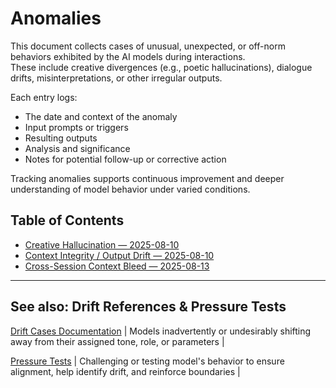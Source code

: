 # Anomalies 

This document collects cases of unusual, unexpected, or off-norm behaviors exhibited by the AI models during interactions.  
These include creative divergences (e.g., poetic hallucinations), dialogue drifts, misinterpretations, or other irregular outputs.

Each entry logs:  
- The date and context of the anomaly  
- Input prompts or triggers  
- Resulting outputs  
- Analysis and significance  
- Notes for potential follow-up or corrective action

Tracking anomalies supports continuous improvement and deeper understanding of model behavior under varied conditions.

## Table of Contents

- [Creative Hallucination — 2025-08-10](creative_hallucination.md)  
- [Context Integrity / Output Drift — 2025-08-10](context_integrity.md)  
- [Cross-Session Context Bleed — 2025-08-13](context_integrity.md#cross-session-context-bleed)

---

## See also: Drift References & Pressure Tests

[Drift Cases Documentation](https://github.com/patriciaschaffer/agent-architect/blob/main/drift_detection.md) | Models inadvertently or undesirably shifting away from their assigned tone, role, or parameters |

[Pressure Tests](https://github.com/patriciaschaffer/agent-architect/blob/main/pressure_tests.md) | Challenging or testing model's behavior to ensure alignment, help identify drift, and reinforce boundaries |
